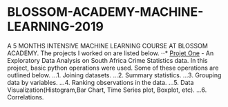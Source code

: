 # BLOSSOM-ACADEMY-MACHINE-LEARNING-2019
A 5 MONTHS INTENSIVE MACHINE LEARNING COURSE AT BLOSSOM ACADEMY. The projects I worked on are listed below.
⋅⋅* [Projet One](https://github.com/FTANKRA/Foster-Twumasi-Ankra) - An Exploratory Data Analysis on South Africa Crime Statistics data. 
In this project, basic python operations were used. Some of these operations are outlined below.
...1. Joining datasets.
...2. Summary statistics.
...3. Grouping data by variables.
...4. Ranking observations in the data.
...5. Data Visualization(Histogram,Bar Chart, Time Series plot, Boxplot, etc).
...6. Correlations.
